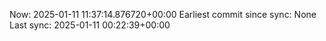 Now: 2025-01-11 11:37:14.876720+00:00 Earliest commit since sync: None Last sync: 2025-01-11 00:22:39+00:00

